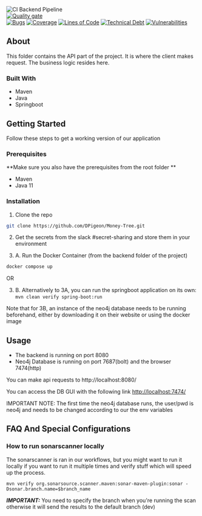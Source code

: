 ![CI Backend Pipeline](https://github.com/DPigeon/Money-Tree/workflows/CI%20Backend%20Pipeline/badge.svg)
</br>
[![Quality gate](https://sonarcloud.io/api/project_badges/quality_gate?project=money-tree_BACKEND)](https://sonarcloud.io/dashboard?id=money-tree_BACKEND)
</br>
[![Bugs](https://sonarcloud.io/api/project_badges/measure?project=money-tree_BACKEND&metric=bugs)](https://sonarcloud.io/dashboard?id=money-tree_BACKEND)
[![Coverage](https://sonarcloud.io/api/project_badges/measure?project=money-tree_BACKEND&metric=coverage)](https://sonarcloud.io/dashboard?id=money-tree_BACKEND)
[![Lines of Code](https://sonarcloud.io/api/project_badges/measure?project=money-tree_BACKEND&metric=ncloc)](https://sonarcloud.io/dashboard?id=money-tree_BACKEND)
[![Technical Debt](https://sonarcloud.io/api/project_badges/measure?project=money-tree_BACKEND&metric=sqale_index)](https://sonarcloud.io/dashboard?id=money-tree_BACKEND)
[![Vulnerabilities](https://sonarcloud.io/api/project_badges/measure?project=money-tree_BACKEND&metric=vulnerabilities)](https://sonarcloud.io/dashboard?id=money-tree_BACKEND)


<!-- ABOUT -->
## About
This folder contains the API part of the project. It is where the client makes request. The business logic resides here.


### Built With
* Maven
* Java
* Springboot


<!-- GETTING STARTED -->
## Getting Started

Follow these steps to get a working version of our application

### Prerequisites

**Make sure you also have the prerequisites from the root folder **

* Maven
* Java 11

### Installation

1. Clone the repo
```sh
git clone https://github.com/DPigeon/Money-Tree.git
```
2. Get the secrets from the slack #secret-sharing and store them in your environment

3. A. Run the Docker Container (from the backend folder of the project)
```sh
docker compose up
```

OR

3. B. Alternatively to 3A, you can run the springboot application on its own:
`mvn clean verify spring-boot:run`

Note that for 3B, an instance of the neo4j database needs to be running beforehand, either by downloading it on their website or using the docker image

<!-- USAGE EXAMPLES -->
## Usage

* The backend is running on port 8080
* Neo4j Database is running on port 7687(bolt) and the browser 7474(http)

You can make api requests to http://localhost:8080/

You can access the DB GUI with the following link [http://localhost:7474/](http://localhost:7474/)


IMPORTANT NOTE: The first time the neo4j database runs, the user/pwd is neo4j and needs to be changed according to our the env variables


<!-- MARKDOWN LINKS & IMAGES -->
<!-- https://www.markdownguide.org/basic-syntax/#reference-style-links -->
[ci-shield]: https://github.com/DPigeon/Money-Tree/workflows/CI%20Pipeline/badge.svg
[ci-url]: https://github.com/DPigeon/Money-Tree/actions

## FAQ And Special Configurations

### How to run sonarscanner locally
The sonarscanner is ran in our workflows, but you might want to run it locally if you want to run it multiple times and verify stuff which will speed up the process.

`mvn verify org.sonarsource.scanner.maven:sonar-maven-plugin:sonar -Dsonar.branch.name=$branch_name`

***IMPORTANT:*** You need to specify the branch when you're running the scan otherwise it will send the results to the default branch (dev)
